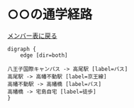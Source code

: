 # ○○の通学経路

[メンバー表に戻る](member.md#メンバー表)

```graphviz
digraph {
    edge [dir=both]
    
八王子国際キャンパス -> 高尾駅 [label=バス]
高尾駅 -> 高幡不動駅 [label=京王線]
高幡不動駅 -> 高幡橋 [label=バス]
高幡橋 -> 宅島自宅 [label=徒歩]
}
```
